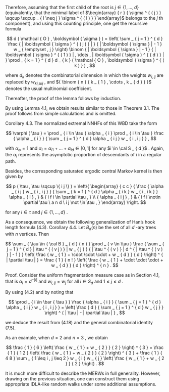 Therefore, assuming that the first child of the root is $j \in \{ 1 , \ldots , d \}$ (equivalently, that the minimal label of $\begin{array} { r } { \sigma ^ { ( j ) } \sqcup \sqcup _ { l \neq j } \sigma ^ { ( l ) } } \end{array}$ belongs to the $j$ th component), and using this counting principle, one get the recursive formula

$$
d ( \mathcal { O } , \boldsymbol { \sigma } ) = \left( \sum _ { j = 1 } ^ { d } \frac { | \boldsymbol { \sigma } ^ { ( j ) } | } { | \boldsymbol { \sigma } | - 1 } w _ { \emptyset , j } \right) \binom { | \boldsymbol { \sigma } | - 1 } { | \boldsymbol { \sigma } ^ { ( 1 ) } | , \dots , | \boldsymbol { \sigma } ^ { ( d ) } | } \prod _ { k = 1 } ^ { d } d _ { k } ( \mathcal { O } , \boldsymbol { \sigma } ^ { ( k ) } ) ,
$$

where $d _ { k }$ denotes the combinatorial dimension in which the weights $w _ { i , i j }$ are replaced by $w _ { k i , k i j }$ , and ${ \binom { n } { k _ { 1 } , \cdots , k _ { d } } }$ denotes the usual multinomial coefficient.

Thereafter, the proof of the lemma follows by induction.

By using Lemma 4.1, we obtain results similar to those in Theorem 3.1. The proof follows from simple calculations and is omitted.

Corollary 4.3. The normalized extremal NNHFs of this WBD take the form

$$
\varphi ( \tau ) = \prod _ { i \in \tau } \alpha _ { i } \prod _ { i \in \tau } \frac { \alpha _ { i } } { \sum _ { j = 1 } ^ { d } \alpha _ { i j } w _ { i , i j } } ,
$$

with $\alpha _ { \emptyset } = 1$ and $\alpha _ { i } = \alpha _ { i 1 } + . . . + \alpha _ { i d } \in [ 0 , 1 ]$ for any $i \in \cal S _ { d }$ . Again, the $\alpha _ { i }$ represents the asymptotic proportion of descendants of $i$ in a regular path.

Besides, the corresponding saturated ergodic central Markov kernel is then given by

$$
p ( \tau , \tau \sqcup \{ i j \} ) = \left\{ \begin{array} { c c } { \frac { \alpha _ { i j } w _ { i , i j } } { \sum _ { k = 1 } ^ { d } \alpha _ { i k } w _ { i , i k } } \alpha _ { i } , } & { i f i \in \partial \tau , } \\ { \alpha _ { i j } , } & { i f i \notin \partial \tau \ a n d \ i j \not \in \tau , } \end{array} \right.
$$

for any $i \in \tau$ and $j \in \{ 1 , \ldots , d \}$ .

As a consequence, we obtain the following generalization of Han’s hook length formula (4.3). Corollary 4.4. Let $B _ { d } ( n )$ be the set of all $d$ -ary trees with $n$ vertices. Then

$$
\sum _ { \tau \in { \cal B } _ { d } ( n ) } \prod _ { v \in \tau } \frac { \sum _ { j = 1 } ^ { d } | \tau ^ { ( v j ) } | w _ { j } } { | \tau ^ { ( v ) } | d ^ { | \tau ^ { ( v ) } | - 1 } } \left( \frac { w _ { 1 } + \cdot \cdot \cdot + w _ { d } } { d } \right) ^ { | \partial \tau | } = \frac { 1 } { n ! } \left( \frac { w _ { 1 } + \cdot \cdot \cdot + w _ { d } } { d } \right) ^ { n } .
$$

Proof. Consider the uniform fragmentation measure case as in Section 4.1, that is $\alpha _ { i } = d ^ { - | i | }$ and $w _ { i , i j } = w _ { j }$ for all $i \in S _ { d }$ and $1 \leq j \leq d$ .

By using (4.2) and by noting that

$$
\prod _ { i \in \bar { \tau } } \frac { \alpha _ { i } } { \sum _ { j = 1 } ^ { d } \alpha _ { i j } w _ { i , i j } } = \left( \frac { d } { \sum _ { j = 1 } ^ { d } w _ { j } } \right) ^ { | \tau | - | \partial \tau | } ,
$$

we deduce the result from (4.18) and the general combinatorial identity (7.5).

As an example, when $d = 2$ and $n = 3$ , we obtain

$$
\frac { 1 } { 6 } \left( \frac { w _ { 1 } + w _ { 2 } } { 2 } \right) ^ { 3 } = \frac { 1 } { 1 2 } \left( \frac { w _ { 1 } + w _ { 2 } } { 2 } \right) ^ { 3 } + \frac { 1 } { 4 8 } \sum _ { 1 \leq i , j \leq 2 } w _ { i } w _ { j } \left( \frac { w _ { 1 } + w _ { 2 } } { 2 } \right) .
$$

It is much more difficult to describe the MERWs in full generality. However, drawing on the previous situation, one can construct them using appropriate IDLA-like random walks under some additional assumptions.